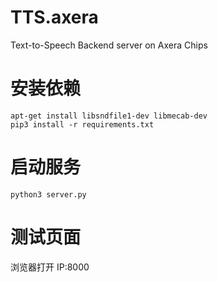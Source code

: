 # TTS.axera
Text-to-Speech Backend server on Axera Chips

# 安装依赖
```
apt-get install libsndfile1-dev libmecab-dev
pip3 install -r requirements.txt
```

# 启动服务
```
python3 server.py
```

# 测试页面
浏览器打开 IP:8000